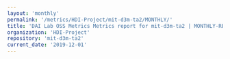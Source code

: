 ```yaml
---
layout: 'monthly'
permalink: '/metrics/HDI-Project/mit-d3m-ta2/MONTHLY/'
title: 'DAI Lab OSS Metrics Metrics report for mit-d3m-ta2 | MONTHLY-REPORT-2019-12-01'
organization: 'HDI-Project'
repository: 'mit-d3m-ta2'
current_date: '2019-12-01'
---
```

